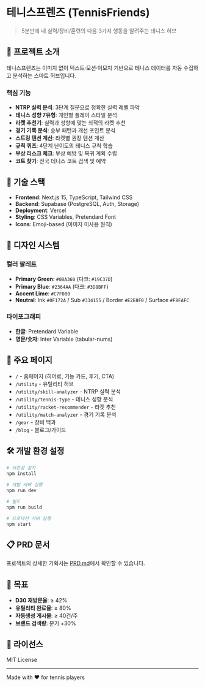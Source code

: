 # 테니스프렌즈 (TennisFriends)

> 5분만에 내 실력/장비/훈련의 다음 3가지 행동을 알려주는 테니스 허브

## 🎾 프로젝트 소개

테니스프렌즈는 이미지 없이 텍스트·모션·이모지 기반으로 테니스 데이터를 자동 수집하고 분석하는 스마트 허브입니다.

### 핵심 기능
- **NTRP 실력 분석**: 3단계 질문으로 정확한 실력 레벨 파악
- **테니스 성향 7유형**: 개인별 플레이 스타일 분석
- **라켓 추천기**: 실력과 성향에 맞는 최적의 라켓 추천
- **경기 기록 분석**: 승부 패턴과 개선 포인트 분석
- **스트링 텐션 계산**: 라켓별 권장 텐션 계산
- **규칙 퀴즈**: 4단계 난이도의 테니스 규칙 학습
- **부상 리스크 체크**: 부상 예방 및 복귀 계획 수립
- **코트 찾기**: 전국 테니스 코트 검색 및 예약

## 🚀 기술 스택

- **Frontend**: Next.js 15, TypeScript, Tailwind CSS
- **Backend**: Supabase (PostgreSQL, Auth, Storage)
- **Deployment**: Vercel
- **Styling**: CSS Variables, Pretendard Font
- **Icons**: Emoji-based (이미지 미사용 원칙)

## 🎨 디자인 시스템

### 컬러 팔레트
- **Primary Green**: `#0BA360` (다크: `#19C37D`)
- **Primary Blue**: `#2364AA` (다크: `#3D8BFF`)
- **Accent Lime**: `#C7F000`
- **Neutral**: Ink `#0F172A` / Sub `#334155` / Border `#E2E8F0` / Surface `#F8FAFC`

### 타이포그래피
- **한글**: Pretendard Variable
- **영문/숫자**: Inter Variable (tabular-nums)

## 📱 주요 페이지

- `/` - 홈페이지 (히어로, 기능 카드, 후기, CTA)
- `/utility` - 유틸리티 허브
- `/utility/skill-analyzer` - NTRP 실력 분석
- `/utility/tennis-type` - 테니스 성향 분석
- `/utility/racket-recommender` - 라켓 추천
- `/utility/match-analyzer` - 경기 기록 분석
- `/gear` - 장비 백과
- `/blog` - 블로그/가이드

## 🛠️ 개발 환경 설정

```bash
# 의존성 설치
npm install

# 개발 서버 실행
npm run dev

# 빌드
npm run build

# 프로덕션 서버 실행
npm start
```

## 📋 PRD 문서

프로젝트의 상세한 기획서는 [PRD.md](./PRD.md)에서 확인할 수 있습니다.

## 🎯 목표

- **D30 재방문율**: ≥ 42%
- **유틸리티 완료율**: ≥ 80%
- **자동생성 게시물**: ≥ 40건/주
- **브랜드 검색량**: 분기 +30%

## 📄 라이선스

MIT License

---

Made with ❤️ for tennis players